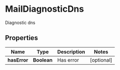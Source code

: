 

# MailDiagnosticDns

Diagnostic dns

## Properties

| Name | Type | Description | Notes |
|------------ | ------------- | ------------- | -------------|
|**hasError** | **Boolean** | Has error   |  [optional] |



